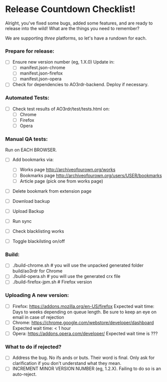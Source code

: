 # Release Countdown Checklist!

Alright, you've fixed some bugs, added some features, and are ready to release into the wild! What are the things you need to remember?

We are supporting _three_ platforms, so let's have a rundown for each.

### Prepare for release:

- [ ] Ensure new version number (eg, 1.X.0)
    Update in:
    - [ ] manifest.json-chrome
    - [ ] manifest.json-firefox
    - [ ] manifest.json-opera
- [ ] Check for dependencies to AO3rdr-backend. Deploy if necessary.

### Automated Tests:

- [ ] Check test results of AO3rdr/test/tests.html on:
    - [ ] Chrome
    - [ ] Firefox
    - [ ] Opera

### Manual QA tests:
Run on EACH BROWSER.

- [ ] Add bookmarks via:
    - [ ] Works page http://archiveofourown.org/works
    - [ ] Bookmarks page http://archiveofourown.org/users/USER/bookmarks
    - [ ] Article page (pick one from works page)
- [ ] Delete bookmark from extension page
- [ ] Download backup
- [ ] Upload Backup
- [ ] Run sync
- [ ] Check blacklisting works
- [ ] Toggle blackilsting on/off


### Build:

- [ ] ./build-chrome.sh  # you will use the unpacked generated folder build/ao3rdr for Chrome
- [ ] ./build-opera.sh  # you will use the generated crx file
- [ ] ./build-firefox-jpm.sh  # Firefox version

### Uploading A new version:

- [ ] Firefox: https://addons.mozilla.org/en-US/firefox
    Expected wait time: Days to weeks depending on queue length.
    Be sure to keep an eye on email in case of rejection
- [ ] Chrome: https://chrome.google.com/webstore/developer/dashboard
    Expected wait time: < 1 hour
- [ ] Opera: https://addons.opera.com/developer/
    Expected wait time is ???

### What to do if rejected?

- [ ] Address the bug. No ifs ands or buts. Their word is final. Only ask for clarification if you don't understand what they mean.
- [ ] INCREMENT MINOR VERSION NUMBER (eg, 1.2.X). Failing to do so is an auto-reject.